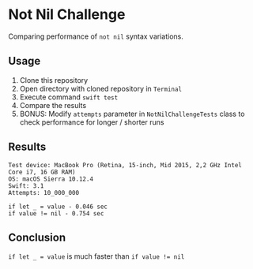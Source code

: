 # Not Nil Challenge

Comparing performance of `not nil` syntax variations.


## Usage

1. Clone this repository
2. Open directory with cloned repository in `Terminal`
3. Execute command `swift test`
4. Compare the results
5. BONUS: Modify `attempts` parameter in `NotNilChallengeTests` class to check performance for longer / shorter runs


## Results
```
Test device: MacBook Pro (Retina, 15-inch, Mid 2015, 2,2 GHz Intel Core i7, 16 GB RAM)
OS: macOS Sierra 10.12.4
Swift: 3.1
Attempts: 10_000_000
```

```
if let _ = value - 0.046 sec
if value != nil - 0.754 sec
```


## Conclusion

`if let _ = value` is much faster than `if value != nil`
